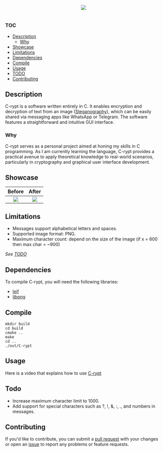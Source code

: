 <p align="center">
    <img src="Img/logo.png">
</p>

<h1></h1>



### TOC

- [Description](#description)
    - [Why](#why)
- [Showcase](#showcase)
- [Limitations](#limitations)
- [Dependencies](#dependencies)
- [Compile](#compile)
- [Usage](#usage)
- [TODO](#todo)
- [Contributing](#Contributing)

## Description
C-rypt is a software written entirely in C. It enables encryption and decryption of text from an image ([Steganography](https://en.wikipedia.org/wiki/Steganography)), which can be easily shared via messaging apps like WhatsApp or Telegram. The software features a straightforward and intuitive GUI interface.

### Why
C-rypt serves as a personal project aimed at honing my skills in C programming. As I am currently learning the language, C-rypt provides a practical avenue to apply theoretical knowledge to real-world scenarios, particularly in cryptography and graphical user interface development.

## Showcase

Before            |  After
:-------------------------:|:-------------------------:
![](Img/img1.png)  |  ![](Img/img2.png)

## Limitations

- Messages support alphabetical letters and spaces.
- Supported image format: PNG.
- Maximum character count: depend on the size of the image (if x = 600 then max char = ~900)

_See [TODO](#TODO)_

## Dependencies

To compile C-rypt, you will need the following libraries:

- [leif](https://github.com/cococry/leif)
- [libpng](http://www.libpng.org/pub/png/libpng.html)


## Compile

```
mkdir build
cd build
cmake ..
make
cd ..
./out/C-rypt
```

## Usage
Here is a video that explains how to use [C-rypt](https://packaged-media.redd.it/zhfs3tceqzcd1/pb/m2-res_480p.mp4?m=DASHPlaylist.mpd&v=1&e=1721242800&s=918119cc8a91a2c42590fdf5f6eda27abea71bc7#t=0)

## Todo

- Increase maximum character limit to 1000.
- Add support for special characters such as ?, !, &, :, ., and numbers in messages.

## Contributing
If you'd like to contribute, you can submit a [pull request](https://github.com/rdWei/C-rypt/pulls) with your changes or open an [issue](https://github.com/rdWei/C-rypt/pulls) to report any problems or feature requests.


